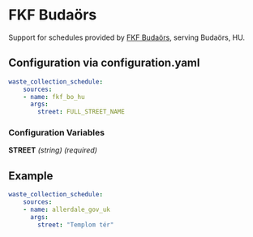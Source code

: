 # FKF Budaörs

Support for schedules provided by [FKF Budaörs](https://www.fkf.hu/hulladeknaptar-budaors), serving Budaörs, HU.

## Configuration via configuration.yaml

```yaml
waste_collection_schedule:
    sources:
    - name: fkf_bo_hu
      args:
        street: FULL_STREET_NAME
```

### Configuration Variables

**STREET**
*(string) (required)*


## Example

```yaml
waste_collection_schedule:
    sources:
    - name: allerdale_gov_uk
      args:
        street: "Templom tér"
```